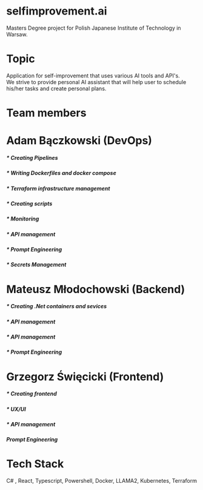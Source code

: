# selfimprovement.ai
Masters Degree project for Polish Japanese Institute of Technology in Warsaw.  

# Topic
Application for self-improvement that uses various AI tools and API's.  
We strive to provide personal AI assistant that will help user to schedule his/her tasks and create personal plans.  

# Team members
# Adam Bączkowski (DevOps)  
##### * Creating Pipelines
##### * Writing Dockerfiles and docker compose
##### * Terraform infrastructure management
##### * Creating scripts
##### * Monitoring
##### * API management
##### * Prompt Engineering
##### * Secrets Management
# Mateusz Młodochowski (Backend)
##### * Creating .Net containers and sevices
##### * API management
##### * API management
##### * Prompt Engineering
# Grzegorz Święcicki (Frontend)
##### * Creating frontend
##### * UX/UI
##### * API management
##### Prompt Engineering
# Tech Stack
C# , React, Typescript, Powershell, Docker, LLAMA2, Kubernetes, Terraform
